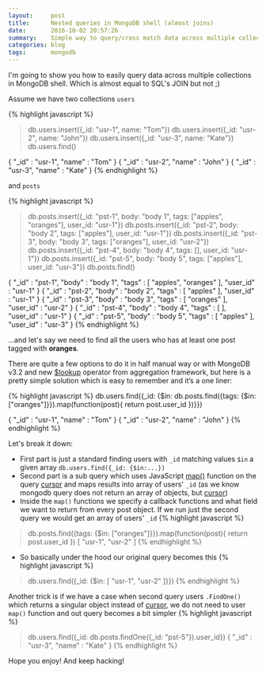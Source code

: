 ```yaml
---
layout:     post
title:      Nested queries in MongoDB shell (almost joins)
date:       2016-10-02 20:57:26
summary:    Simple way to query/cross match data across multiple collections.
categories: blog
tags:       mongodb
---
```


I'm going to show you how to easily query data across multiple collections in MongoDB shell. Which is almost equal to SQL's JOIN but not ;)

Assume we have two collections `users`

{% highlight javascript %}
> db.users.insert({_id: "usr-1", name: "Tom"})
> db.users.insert({_id: "usr-2", name: "John"})
> db.users.insert({_id: "usr-3", name: "Kate"})
> db.users.find()

{ "_id" : "usr-1", "name" : "Tom" }
{ "_id" : "usr-2", "name" : "John" }
{ "_id" : "usr-3", "name" : "Kate" }
{% endhighlight %}

 and `posts`

{% highlight javascript %}
> db.posts.insert({_id: "pst-1", body: "body 1", tags: ["apples", "oranges"], user_id: "usr-1"})
> db.posts.insert({_id: "pst-2", body: "body 2", tags: ["apples"], user_id: "usr-1"})
> db.posts.insert({_id: "pst-3", body: "body 3", tags: ["oranges"], user_id: "usr-2"})
> db.posts.insert({_id: "pst-4", body: "body 4", tags: [], user_id: "usr-1"})
> db.posts.insert({_id: "pst-5", body: "body 5", tags: ["apples"], user_id: "usr-3"})
> db.posts.find()

{ "_id" : "pst-1", "body" : "body 1", "tags" : [ "apples", "oranges" ], "user_id" : "usr-1" }
{ "_id" : "pst-2", "body" : "body 2", "tags" : [ "apples" ], "user_id" : "usr-1" }
{ "_id" : "pst-3", "body" : "body 3", "tags" : [ "oranges" ], "user_id" : "usr-2" }
{ "_id" : "pst-4", "body" : "body 4", "tags" : [ ], "user_id" : "usr-1" }
{ "_id" : "pst-5", "body" : "body 5", "tags" : [ "apples" ], "user_id" : "usr-3" }
{% endhighlight %}

...and let's say we need to find all the users who has at least one post tagged with **oranges**.

There are quite a few options to do it in half manual way or with MongoDB v3.2 and new
[$lookup](https://docs.mongodb.com/manual/reference/operator/aggregation/lookup/) operator from aggregation framework,
but here is a pretty simple solution which is easy to remember and it’s a one liner:

{% highlight javascript %}
db.users.find({_id: {$in: db.posts.find({tags: {$in: ["oranges"]}}).map(function(post){ return post.user_id })}})

{ "_id" : "usr-1", "name" : "Tom" }
{ "_id" : "usr-2", "name" : "John" }
{% endhighlight %}

Let's break it down:
- First part is just a standard finding users with `_id` matching values `$in` a given array `db.users.find({_id: {$in:...})`
- Second part is a sub query which uses JavaScript [map()](https://developer.mozilla.org/en-US/docs/Web/JavaScript/Reference/Global_Objects/Map) function on the query
[cursor](https://docs.mongodb.com/manual/tutorial/iterate-a-cursor/) and maps results into array of users' `_id`
(as we know mongodb query does not return an array of objects, but [cursor](https://docs.mongodb.com/manual/tutorial/iterate-a-cursor/))
- Inside the `map()` functions we specify a callback functions and what field we want to return from every post object. If we run just the second query we would get an array of users' `_id`
{% highlight javascript %}
> db.posts.find({tags: {$in: ["oranges"]}}).map(function(post){ return post.user_id })
[ "usr-1", "usr-2" ]
{% endhighlight %}
- So basically under the hood our original query becomes this
{% highlight javascript %}
> db.users.find({_id: {$in: [ "usr-1", "usr-2" ]}})
{% endhighlight %}

Another trick is if we have a case when second query users `.FindOne()` which returns a singular object instead of [cursor](https://docs.mongodb.com/manual/tutorial/iterate-a-cursor/), we do not need to user `map()` function and out query becomes a bit simpler
{% highlight javascript %}
> db.users.find({_id: db.posts.findOne({_id: "pst-5"}).user_id})
{ "_id" : "usr-3", "name" : "Kate" }
{% endhighlight %}

Hope you enjoy! And keep hacking!
